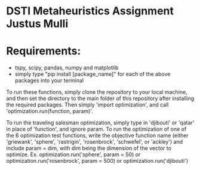 # DSTI Metaheuristics Assignment Justus Mulli

# Requirements:
* tspy, scipy, pandas, numpy and matplotlib
* simply type "pip install [package_name]" for each of the above packages into your terminal

To run these functions, simply clone the repository to your local machine, and then set the directory to the main folder of this repository after installing the required packages. Then simply 'import optimization', and call 'optimization.run(function, param)'.

To run the traveling salesman optimization, simply type in 'djibouti' or 'qatar' in place of 'function', and ignore param. To run the optimization of one of the 6 optimization test functions, write the objective function name (either 'griewank', 'sphere', 'rastrigin', 'rosenbrock', 'schwefel', or 'ackley') and include param = dim, with dim being the dimension of the vector to optimize. Ex. optimization.run('sphere', param = 50) or optimization.run('rosenbrock', param = 500) or optimization.run('djibouti')

